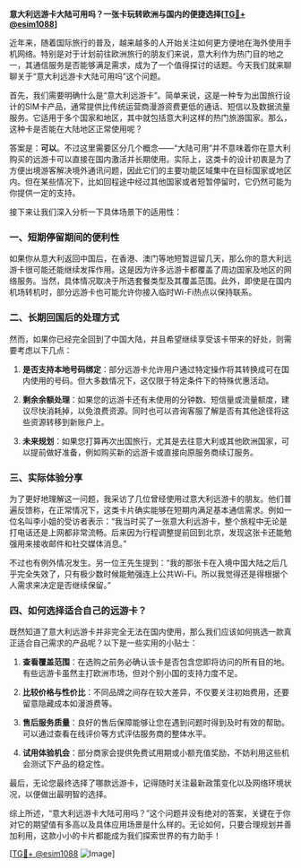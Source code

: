 **意大利远游卡大陆可用吗？一张卡玩转欧洲与国内的便捷选择[[TG💪+ @esim1088](https://t.me/s/esim1088)]**

近年来，随着国际旅行的普及，越来越多的人开始关注如何更方便地在海外使用手机网络。特别是对于计划前往欧洲旅行的朋友们来说，意大利作为热门目的地之一，其通信服务是否能够满足需求，成为了一个值得探讨的话题。今天我们就来聊聊关于“意大利远游卡大陆可用吗”这个问题。

首先，我们需要明确什么是“意大利远游卡”。简单来说，这是一种专为出国旅行设计的SIM卡产品，通常提供比传统运营商漫游资费更低的通话、短信以及数据流量服务。它适用于多个国家和地区，其中就包括意大利这样的热门旅游国家。那么，这种卡是否能在大陆地区正常使用呢？

答案是：**可以**。不过这里需要区分几个概念——“大陆可用”并不意味着你在意大利购买的远游卡可以直接在国内激活并长期使用。实际上，这类卡的设计初衷是为了方便出境游客解决境外通讯问题，因此它们的主要功能区域集中在目标国家或地区内。但在某些情况下，比如回程途中经过其他国家或者短暂停留时，它仍然可能为你提供一定的支持。

接下来让我们深入分析一下具体场景下的适用性：

### 一、短期停留期间的便利性

如果你从意大利返回中国后，在香港、澳门等地短暂逗留几天，那么你的意大利远游卡很可能还能继续发挥作用。这是因为许多远游卡都覆盖了周边国家及地区的网络服务。当然，具体情况取决于所选套餐类型及其覆盖范围。此外，即使是在国内机场转机时，部分远游卡也可能允许你接入临时Wi-Fi热点以保持联系。

### 二、长期回国后的处理方式

然而，如果你已经完全回到了中国大陆，并且希望继续享受该卡带来的好处，则需要考虑以下几点：

1. **是否支持本地号码绑定**：部分远游卡允许用户通过特定操作将其转换成可在国内使用的号码。但大多数情况下，这仅限于特定条件下的特殊优惠活动。
   
2. **剩余余额处理**：如果您的远游卡还有未使用的分钟数、短信量或流量额度，建议尽快消耗掉，以免浪费资源。同时也可以咨询客服了解是否有其他途径将这些资源转移到新账户上。

3. **未来规划**：如果您打算再次出国旅行，尤其是去往意大利或其他欧洲国家，可以提前做好准备，例如购买新的远游卡或直接向原服务商续订服务。

### 三、实际体验分享

为了更好地理解这一问题，我采访了几位曾经使用过意大利远游卡的朋友。他们普遍反馈称，在正常情况下，这类卡片确实能够在短期内满足基本通信需求。例如一位名叫李小姐的受访者表示：“我当时买了一张意大利远游卡，整个旅程中无论是打电话还是上网都非常流畅。后来因为行程调整提前回到北京，发现这张卡还能勉强用来接收邮件和社交媒体消息。”

不过也有例外情况发生。另一位王先生提到：“我的那张卡在入境中国大陆之后几乎完全失效了，只有极少数时候能勉强连上公共Wi-Fi。所以我觉得还是得根据个人需求来决定是否继续保留。”

### 四、如何选择适合自己的远游卡？

既然知道了意大利远游卡并非完全无法在国内使用，那么我们应该如何挑选一款真正适合自己需求的产品呢？以下是一些实用的小贴士：

1. **查看覆盖范围**：在选购之前务必确认该卡是否包含您即将访问的所有目的地。有些远游卡虽然主打欧洲市场，但对个别小国的支持力度不足。

2. **比较价格与性价比**：不同品牌之间存在较大差异，不仅要关注初始费用，还要留意隐藏成本如漫游费等。

3. **售后服务质量**：良好的售后保障能够让您在遇到问题时得到及时有效的帮助。可以通过查看在线评价等方式评估服务商的整体水平。

4. **试用体验机会**：部分商家会提供免费试用期或小额充值奖励，不妨利用这些机会测试下产品的稳定性。

最后，无论您最终选择了哪款远游卡，记得随时关注最新政策变化以及网络环境状况，以便做出最明智的选择。

综上所述，“意大利远游卡大陆可用吗？”这个问题并没有绝对的答案，关键在于你对它的期望值有多高以及具体应用场景是什么样的。无论如何，只要合理规划并善加利用，这款小小的卡片都能成为我们探索世界的有力助手！

[[TG💪+ @esim1088](https://t.me/s/esim1088) ![Image](https://i.postimg.cc/4NQfJmqS/Snipaste-2025-05-13-00-14-12.png)]